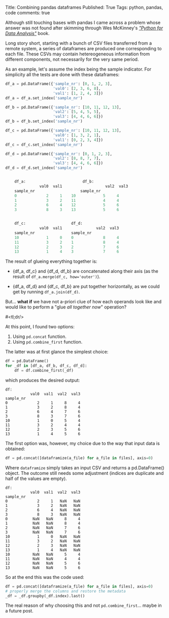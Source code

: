 Title: Combining pandas dataframes
Published: True
Tags: python, pandas, code
comments: true

Although still touching bases with pandas I came across a problem whose
answer was not found after skimming through Wes McKinney's [_"Python for Data
 Analysis"_](http://www.bookdepository.com/Python-for-Data-Analysis-Wes-McKinney/9781449319793)
book.

Long story short, starting with a bunch of CSV files transferred from a remote
system, a series of dataframes are produced one corresponding to each file.
These CSVs may contain hetereogeneous information from different components,
not necessarily for the very same period.

As an example, let's assume the index being the sample indicator. For simplicity
all the tests are done with these dataframes:


```python
df_a = pd.DataFrame({'sample_nr': [0, 1, 2, 3],
                     'val0': [2, 3, 6, 8],
                     'val1': [1, 2, 4, 3]})
df_a = df_a.set_index('sample_nr')

df_b = pd.DataFrame({'sample_nr': [10, 11, 12, 13],
                     'val2': [5, 4, 5, 5],
                     'val3': [4, 4, 6, 6]})
df_b = df_b.set_index('sample_nr')

df_c = pd.DataFrame({'sample_nr': [10, 11, 12, 13],
                     'val0': [1, 3, 2, 1],
                     'val1': [0, 2, 3, 4]})
df_c = df_c.set_index('sample_nr')

df_d = pd.DataFrame({'sample_nr': [0, 1, 2, 3],
                     'val2': [8, 8, 7, 7],
                     'val3': [4, 4, 6, 6]})
df_d = df_d.set_index('sample_nr')


    df_a:                         df_b:
               val0  val1                   val2  val3
    sample_nr                    sample_nr  
    0             2     1    10            5     4
    1             3     2    11            4     4
    2             6     4    12            5     6
    3             8     3    13            5     6


    df_c:                    df_d:
               val0  val1               val2  val3
    sample_nr                sample_nr
    10            1     0    0             8     4
    11            3     2    1             8     4
    12            2     3    2             7     6
    13            1     4    3             7     6
```


The result of glueing everything together is:

- {df_a, df_c} and {df_d, df_b} are concatenated along their axis (as the result
of `df_a.merge(df_c, how='outer')`).

- {df_a, df_d} and {df_c, df_b} are put together horizontally, as we could get
by running `df_a.join(df_d)`.


But... **what if** we have not a-priori clue of how each operands look like and
would like to perform a "glue *all together now*" operation?

#&lt;tl;dr/&gt;

At this point, I found two options:

1. Using `pd.concat` function.
2. Using `pd.combine_first` function.

The latter was at first glance the simplest choice:

```python
df = pd.DataFrame()
for _df in [df_a, df_b, df_c, df_d]:
    df = df.combine_first(_df)
```

which produces the desired output:

    df:
               val0  val1  val2  val3
    sample_nr
    0             2     1     8     4
    1             3     2     8     4
    2             6     4     7     6
    3             8     3     7     6
    10            1     0     5     4
    11            3     2     4     4
    12            2     3     5     6
    13            1     4     5     6


The first option was, however, my choice due to the way that input data is
obtained:

```python
df = pd.concat([dataframize(a_file) for a_file in files], axis=0)
```

Where `dataframize` simply takes an input CSV and returns a pd.DataFrame()
object.
The outcome still needs some adjustment (indices are duplicate and half of the 
values are empty).

    df:
               val0  val1  val2  val3
    sample_nr
    0             2     1   NaN   NaN
    1             3     2   NaN   NaN
    2             6     4   NaN   NaN
    3             8     3   NaN   NaN
    0           NaN   NaN     8     4
    1           NaN   NaN     8     4
    2           NaN   NaN     7     6
    3           NaN   NaN     7     6
    10            1     0   NaN   NaN
    11            3     2   NaN   NaN
    12            2     3   NaN   NaN
    13            1     4   NaN   NaN
    10          NaN   NaN     5     4
    11          NaN   NaN     4     4
    12          NaN   NaN     5     6
    13          NaN   NaN     5     6

So at the end this was the code used:

```python
df = pd.concat([dataframize(a_file) for a_file in files], axis=0)
# properly merge the columns and restore the metadata
_df = _df.groupby(_df.index).last()
```

The real reason of why choosing this and not `pd.combine_first`... maybe
in a future post.

